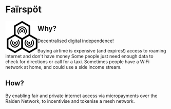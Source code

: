 
# Faïrspöt 

<img align="left" width="100" height="100" src="https://github.com/charleenfei/images/blob/master/logo.png">

## Why?

Decentralised digital independence!

Buying airtime is expensive (and expires!)
access to roaming internet and don't have money 
Some people just need enough data to check for directions or call for a taxi.
Sometimes people have a WiFi network at home, and could use a side income stream.

## How?

By enabling fair and private internet access via micropayments over the Raiden Network, to incentivise and tokenise a mesh network.
